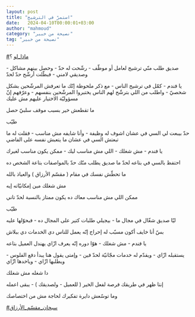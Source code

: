 ```yaml
---
layout: post
title: "استمرّ في الترشيح"
date:   2024-04-10T00:00:01+03:00
author: "mahmoud"
category: "نصيحة من خبير"
tag: "نصيحة من خبير"
---
```



[<u>\#ماذا\_لو</u>](https://www.facebook.com/hashtag/%D9%85%D8%A7%D8%B0%D8%A7_%D9%84%D9%88?__eep__=6&__cft__%5b0%5d=AZXx-hQvOyokzjeM80Sbn56E7ETbEkf-NC9TDdtrSh_F2tvMA9wWhkh-XW1qovenmMeo_XzXBRdrMql5YmVR4rkrTN3nuAfEQ8C7ko08WtF9AnPo5wDi7RhLiB4YBi0Yb2hZ5g00uxAL7_EDUkoSJz9yQCzkybmREdljJ-TwS1adRppkienkv3joSq5coGsDxkM&__tn__=*NK-R)
؟




صديق طلب منّي ترشيح لعامل أو موظّف - رشّحت له حدّ - وحصل
بينهم مشاكل - وصديقي لامني - فبطّلت أرشّح حدّ لحدّ




يا فندم - كمّل في ترشيح الناس - مع ذكر ملحوظة إنّك ما
تعرفش المرشّحين بشكل شخصيّ - واطلب من اللي بترشّح لهم الناس يختبروا
المرشّحين بنفسهم - وعرّفهم إنّ مسؤوليّة الاختيار عليهم مش عليك




ما تقطعش خير بسبب موقف سلبيّ حصل




طيّب

حدّ بيبعت لي السي في عشان اشوف له وظيفة - وأنا شايفه مش
مناسب - فقلت له ما تبعتش السي في عشان ما يتعبش نفسه على الفاضي




يا فندم - مش شغلك - اللي مش مناسب ليك - ممكن يكون مناسب
لغيرك

احتفظ بالسي في بتاعه لحدّ ما صديق يطلب منّك حدّ بالمواصفات
بتاعة الشخص ده




ما تحطّش نفسك في مقام ( مقسّم الأرزاق ) والعياذ
بالله

مش شغلك مين إمكانيّاته إيه

ممكن اللي مش مناسب معاك ده يكون ممتاز بالنسبة لحدّ
تاني




طيّب

ليّا صديق شغّال في مجال ما - بيجيلي طلبات كتير على المجال
ده - فبحوّلها عليه

بسّ أنا خايف أكون مسبّب له إحراج إنّه يعمل للناس دي الخدمات
دي ببلاش




يا فندم - مش شغلك - هوّا دوره إنّه يعرف ازّاي يهندل العميل
بتاعه

يستقبله ازّاي - ويقدّم له خدمات مجّانيّة لحدّ فين - وإمتى
يقول هنا يبدأ دفع الفلوس - ويطلبها ازّاي - وياخدها ازّاي

دا شغله مش شغلك




إنتا ظهر في طريقك فرصة لفعل الخير ( للعميل - ولصديقك ) -
يبقى اعمله

وما توسّعش دايرة تفكيرك لحاجة مش من اختصاصك




[<u>\#سبحان\_مقسّم\_الأرزاق</u>](https://www.facebook.com/hashtag/%D8%B3%D8%A8%D8%AD%D8%A7%D9%86_%D9%85%D9%82%D8%B3%D9%91%D9%85_%D8%A7%D9%84%D8%A3%D8%B1%D8%B2%D8%A7%D9%82?__eep__=6&__cft__%5b0%5d=AZXx-hQvOyokzjeM80Sbn56E7ETbEkf-NC9TDdtrSh_F2tvMA9wWhkh-XW1qovenmMeo_XzXBRdrMql5YmVR4rkrTN3nuAfEQ8C7ko08WtF9AnPo5wDi7RhLiB4YBi0Yb2hZ5g00uxAL7_EDUkoSJz9yQCzkybmREdljJ-TwS1adRppkienkv3joSq5coGsDxkM&__tn__=*NK-R)
